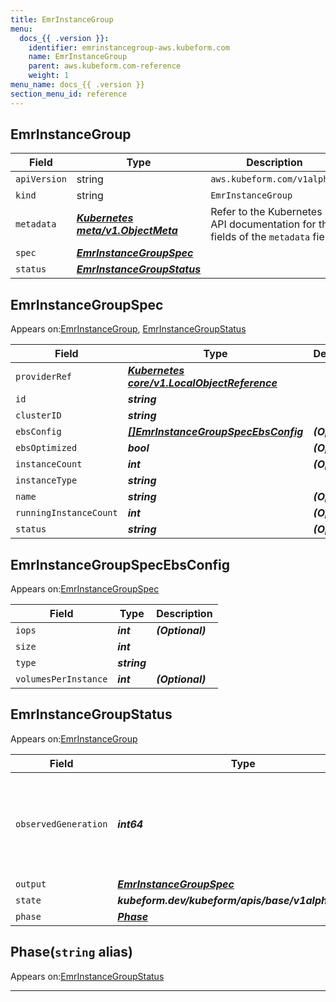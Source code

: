```yaml
---
title: EmrInstanceGroup
menu:
  docs_{{ .version }}:
    identifier: emrinstancegroup-aws.kubeform.com
    name: EmrInstanceGroup
    parent: aws.kubeform.com-reference
    weight: 1
menu_name: docs_{{ .version }}
section_menu_id: reference
---
```


## EmrInstanceGroup
| Field | Type | Description |
| ------ | ----- | ----------- |
| `apiVersion` | string | `aws.kubeform.com/v1alpha1` |
|    `kind` | string | `EmrInstanceGroup` |
| `metadata` | ***[Kubernetes meta/v1.ObjectMeta](https://kubernetes.io/docs/reference/generated/kubernetes-api/v1.13/#objectmeta-v1-meta)***|Refer to the Kubernetes API documentation for the fields of the `metadata` field.|
| `spec` | ***[EmrInstanceGroupSpec](#emrinstancegroupspec)***||
| `status` | ***[EmrInstanceGroupStatus](#emrinstancegroupstatus)***||
## EmrInstanceGroupSpec

Appears on:[EmrInstanceGroup](#emrinstancegroup), [EmrInstanceGroupStatus](#emrinstancegroupstatus)

| Field | Type | Description |
| ------ | ----- | ----------- |
| `providerRef` | ***[Kubernetes core/v1.LocalObjectReference](https://kubernetes.io/docs/reference/generated/kubernetes-api/v1.13/#localobjectreference-v1-core)***||
| `id` | ***string***||
| `clusterID` | ***string***||
| `ebsConfig` | ***[[]EmrInstanceGroupSpecEbsConfig](#emrinstancegroupspecebsconfig)***| ***(Optional)*** |
| `ebsOptimized` | ***bool***| ***(Optional)*** |
| `instanceCount` | ***int***| ***(Optional)*** |
| `instanceType` | ***string***||
| `name` | ***string***| ***(Optional)*** |
| `runningInstanceCount` | ***int***| ***(Optional)*** |
| `status` | ***string***| ***(Optional)*** |
## EmrInstanceGroupSpecEbsConfig

Appears on:[EmrInstanceGroupSpec](#emrinstancegroupspec)

| Field | Type | Description |
| ------ | ----- | ----------- |
| `iops` | ***int***| ***(Optional)*** |
| `size` | ***int***||
| `type` | ***string***||
| `volumesPerInstance` | ***int***| ***(Optional)*** |
## EmrInstanceGroupStatus

Appears on:[EmrInstanceGroup](#emrinstancegroup)

| Field | Type | Description |
| ------ | ----- | ----------- |
| `observedGeneration` | ***int64***| ***(Optional)*** Resource generation, which is updated on mutation by the API Server.|
| `output` | ***[EmrInstanceGroupSpec](#emrinstancegroupspec)***| ***(Optional)*** |
| `state` | ***kubeform.dev/kubeform/apis/base/v1alpha1.State***| ***(Optional)*** |
| `phase` | ***[Phase](#phase)***| ***(Optional)*** |
## Phase(`string` alias)

Appears on:[EmrInstanceGroupStatus](#emrinstancegroupstatus)

---
